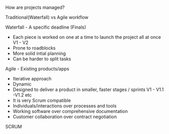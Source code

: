 How are projects managed?


Traditional(Waterfall) vs Agile workflow

Waterfall - A specific deadline (Finals)

- Each piece is worked on one at a time to launch the project all at once V1 - V2
- Prone to roadblocks
- More solid intial planning
- Can be harder to split tasks

Agile - Existing products/apps

- Iterative approach
- Dynamic
- Designed to deliver a product in smaller, faster stages / sprints V1 - V1.1 -V1.2 etc
- It is very Scrum compatible
- Individuals/interactions over processes and tools
- Working software over comprehensive documentation
- Customer collaboration over contract negotiation

SCRUM